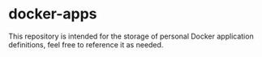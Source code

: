 # docker-apps
This repository is intended for the storage of personal Docker application definitions, feel free to reference it as needed.
